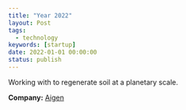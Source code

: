 ```yaml
---
title: "Year 2022"
layout: Post
tags:
  - technology
keywords: [startup]
date: 2022-01-01 00:00:00
status: publish
---
```


Working with to regenerate soil at a planetary scale.

**Company:** <a href="https://aigen.io" target="_blank" rel="noreferrer">Aigen</a> 

